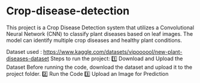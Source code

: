 # Crop-disease-detection
This project is a Crop Disease Detection system that utilizes a Convolutional Neural Network (CNN) to classify plant diseases based on leaf images. The model can identify multiple crop diseases and healthy plant conditions.

Dataset used : https://www.kaggle.com/datasets/vipoooool/new-plant-diseases-dataset
Steps to run the project:
1️⃣ Download and Upload the Dataset
Before running the code, download the dataset and upload it to the project folder.
2️⃣ Run the Code
3️⃣ Upload an Image for Prediction
